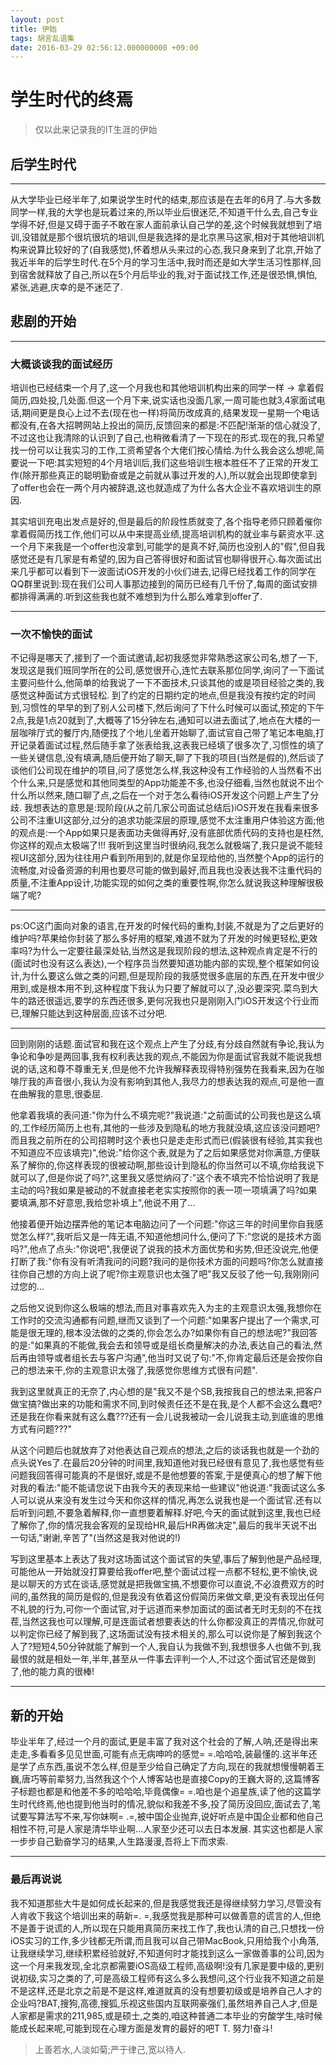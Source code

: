 ```yaml
---
layout: post
title: 伊始
tags: 胡言乱语集
date: 2016-03-29 02:56:12.000000000 +09:00
---
```


# 学生时代的终焉
> 仅以此来记录我的IT生涯的伊始
 
## 后学生时代
- - -
从大学毕业已经半年了,如果说学生时代的结束,那应该是在去年的6月了.与大多数同学一样,我的大学也是玩着过来的,所以毕业后很迷茫,不知道干什么去,自己专业学得不好,但是又碍于面子不敢在家人面前承认自己学的差,这个时候我就想到了培训,没错就是那个很坑很坑的培训,但是我选择的是北京黑马这家,相对于其他培训机构来说算比较好的了(自我感觉),怀着想从头来过的心态,我只身来到了北京,开始了我近半年的后学生时代.在5个月的学习生活中,我时而还是如大学生活习性那样,回到宿舍就释放了自己,所以在5个月后毕业的我,对于面试找工作,还是很恐惧,惧怕,紧张,逃避,庆幸的是不迷茫了.

## 悲剧的开始
- - -
### 大概谈谈我的面试经历 

培训也已经结束一个月了,这一个月我也和其他培训机构出来的同学一样 -> 拿着假简历,四处投,几处面.但这一个月下来,说实话也没面几家,一周可能也就3,4家面试电话,期间更是良心上过不去(现在也一样)将简历改成真的,结果发现一星期一个电话都没有,在各大招聘网站上投出的简历,反馈回来的都是:不匹配!渐渐的信心就没了,不过这也让我清除的认识到了自己,也稍微看清了一下现在的形式.现在的我,只希望找一份可以让我实习的工作,工资希望各个大佬们按心情给.为什么我会这么想呢,简要说一下吧:其实短短的4个月培训后,我们这些培训生根本胜任不了正常的开发工作(除开那些真正的聪明勤奋或是之前就从事过开发的人),所以就会出现即使拿到了offer也会在一两个月内被辞退,这也就造成了为什么各大企业不喜欢培训生的原因.

其实培训充电出发点是好的,但是最后的阶段性质就变了,各个指导老师只顾着催你拿着假简历找工作,他们可以从中来提高业绩,提高培训机构的就业率与薪资水平.这一个月下来我是一个offer也没拿到,可能学的是真不好,简历也没别人的"假",但自我感觉还是有几家是有希望的,因为自己答得很好和面试官也聊得很开心.每次面试出来几乎都可以看到下一波面试iOS开发的小伙们进去,记得已经找着工作的同学在QQ群里说到:现在我们公司人事那边接到的简历已经有几千份了,每周的面试安排都排得满满的.听到这些我也就不难想到为什么那么难拿到offer了.
- - -
### 一次不愉快的面试
  不记得是哪天了,接到了一个面试邀请,起初我感觉非常熟悉这家公司名,想了一下,发现这是我们班同学所在的公司,感觉很开心,连忙去联系那位同学,询问了一下面试主要问些什么,他简单的给我说了一下不面技术,只谈其他的或是项目经验之类的,我感觉这种面试方式很轻松.
  到了约定的日期约定的地点,但是我没有按约定的时间到,习惯性的早早的到了别人公司楼下,然后询问了下什么时候可以面试,预定的下午2点,我是1点20就到了,大概等了15分钟左右,通知可以进去面试了,地点在大楼的一层咖啡厅式的餐厅内,随便找了个地儿坐着开始聊了,面试官自己带了笔记本电脑,打开记录着面试过程,然后随手拿了张表给我,这表我已经填了很多次了,习惯性的填了一些关键信息,没有填满,随后便开始了聊天,聊了下我的项目(当然是假的),然后谈了谈他们公司现在维护的项目,问了感觉怎么样,我这种没有工作经验的人当然看不出个什么来,只是感觉和其他同类型的App功能差不多,也没仔细看,当然也就说不出个什么所以然来,随口聊了点,之后在一个对于怎么看待iOS开发这个问题上产生了分歧.
  我想表达的意思是:现阶段(从之前几家公司面试总结后)iOS开发在我看来很多公司不注重UI这部分,过分的追求功能深层的原理,感觉不太注重用户体验这方面;他的观点是:一个App如果只是表面功夫做得再好,没有底部优质代码的支持也是枉然,你这样的观点太极端了!!!
  我听到这里当时很纳闷,我怎么就极端了,我只是说不能轻视UI这部分,因为往往用户看到所用到的,就是你呈现给他的,当然整个App的运行的流畅度,对设备资源的利用也要尽可能的做到最好,而且我也没表达我不注重代码的质量,不注重App设计,功能实现的如何之类的重要性啊,你怎么就说我这种理解很极端了呢?
- - - - - - - 
  ps:OC这门面向对象的语言,在开发的时候代码的重构,封装,不就是为了之后更好的维护吗?苹果给你封装了那么多好用的框架,难道不就为了开发的时候更轻松,更效率吗?为什么一定要往最深处钻,当然这是我现阶段的想法,这种观点肯定是不行的(面试时也没有这么表达),一个程序员当然要知道功能内部的实现,整个框架如何设计,为什么要这么做之类的问题,但是现阶段的我感觉很多底层的东西,在开发中很少用到,或是根本用不到,这种程度下我认为只要了解就可以了,没必要深究.菜鸟到大牛的路还很遥远,要学的东西还很多,更何况我也只是刚刚入门iOS开发这个行业而已,理解只能达到这种层面,应该不过分吧.
- - - - - - - 
  回到刚刚的话题.面试官和我在这个观点上产生了分歧,有分歧自然就有争论,我认为争论和争吵是两回事,我有权利表达我的观点,不能因为你是面试官我就不能说我想说的话,这和尊不尊重无关,但是他不允许我解释表现得特别强势在我看来,因为在咖啡厅我的声音很小,我认为没有影响到其他人,我尽力的想表达我的观点,可是他一直在曲解我的意思,很委屈.
  
  他拿着我填的表问道:"你为什么不填完呢?"我说道:"之前面试的公司我也是这么填的,工作经历简历上也有,其他的一些涉及到隐私的地方我就没填,这应该没问题吧?而且我之前所在的公司招聘时这个表也只是走走形式而已(假装很有经验,其实我也不知道应不应该填完)",他说:"给你这个表,就是为了之后如果感觉对你满意,方便联系了解你的,你这样表现的很被动啊,那些设计到隐私的你当然可以不填,你给我说下就可以了,但是你说了吗?",这里我又感觉纳闷了:"这个表不填完不恰恰说明了我是主动的吗?我如果是被动的不就直接老老实实按照你的表一项一项填满了吗?如果要填满,那不好意思,我给您补填上",他说不用了...
  
  他接着便开始边摆弄他的笔记本电脑边问了一个问题:"你这三年的时间里你自我感觉怎么样?",我听后又是一阵无语,不知道他想问什么,便问了下:"您说的是技术方面吗?",他点了点头:"你说吧",我便说了说我的技术方面优势和劣势,但还没说完,他便打断了我:"你有没有听清我问的问题?我问的是你技术方面的问题吗?你怎么就直接往你自己想的方向上说了呢?你主观意识也太强了吧"我又反驳了他一句,我刚刚问过您的...
  
  之后他又说到你这么极端的想法,而且对事喜欢先入为主的主观意识太强,我想你在工作时的交流沟通都有问题,继而又谈到了一个问题:"如果客户提出了一个需求,可能是很无理的,根本没法做的之类的,你会怎么办?如果你有自己的想法呢?"我回答的是:"如果真的不能做,我会去和领导或是组长商量解决的办法,表达自己的看法,然后再由领导或者组长去与客户沟通",他当时又说了句:"不,你肯定最后还是会按你自己的想法来干,你的主观意识太强了,我感觉你思维方式很有问题".
  
  我到这里就真正的无奈了,内心想的是"我又不是个SB,我按我自己的想法来,把客户做宝搞?做出来的功能和需求不同,到时候责任还不是在我,是个人都不会这么蠢吧?还是我在你看来就有这么蠢???还有一会儿说我被动一会儿说我主动,到底谁的思维方式有问题???"
  
  从这个问题后也就放弃了对他表达自己观点的想法,之后的谈话我也就是一个劲的点头说Yes了.在最后20分钟的时间里,我知道他对我已经很有意见了,我也感觉有些问题我回答得可能真的不是很好,或是不是他想要的答案,于是便真心的想了解下他对我的看法:"能不能请您说下由我今天的表现来给一些建议"他说道:"我面试这么多人可以说从来没有发生过今天和你这样的情况,再怎么说我也是一个面试官.还有以后听到问题,不要急着解释,你一直想要着解释.好吧,今天的面试就到这里,我也已经了解你了,你的情况我会客观的呈现给HR,最后HR再做决定",最后的我半天说不出一句话,"谢谢,辛苦了"(当然这是我对他说的!)
  
  写到这里基本上表达了我对这场面试这个面试官的失望,事后了解到他是产品经理,可能他从一开始就没打算要给我offer吧,整个面试过程一点都不轻松,更不愉快,说是以聊天的方式在谈话,感觉就是把我做宝搞,不想要你可以直说,不必浪费双方的时间的,虽然我的简历是假的,但是我没有依着这份假简历来做文章,更没有表现出任何不礼貌的行为,可你一个面试官,对于远道而来参加面试的面试者无时无刻的不在找茬,当然这我也可以理解,可是连面试者想要表达的什么你都没真正的弄情况,你就可以判定你已经了解到我了,这场面试没有技术相关的,那么可以说你是了解到我这个人了?短短4,50分钟就能了解到一个人,我自认为我做不到,我想很多人也做不到,我最恨的就是相处一年,半年,甚至从一件事去评判一个人,不过这个面试官还是做到了,他的能力真的很棒!
- - - - - - - 
## 新的开始
  毕业半年了,经过一个月的面试,更是丰富了我对这个社会的了解,人呐,还是得出来走走,多看看多见见世面,可能有点无病呻吟的感觉= =.哈哈哈,装最懂的.这半年还是学了点东西,虽说不怎么样,但是至少给自己确定了方向,现在的我就想慢慢朝着王巍,唐巧等前辈努力,当然我这个个人博客站也是直接Copy的王巍大哥的,这篇博客子标题也都是和他差不多的哈哈哈,毕竟偶像= =.咱也是个追星族,读了他的这篇学生时代终焉,他也提到他当时的情况,貌似和我差不多,投了简历没回应,面试去了,笔试要写算法写不来,写你妹啊= .=,被中国企业抛弃,说好听点是中国企业都和他自己相性不符,可是人家是清华毕业啊...人家至少还可以去日本发展.
  其实这也都是人家一步步自己勤奋学习的结果,人生路漫漫,吾将上下而求索.
- - - - - - - 
### 最后再说说
  我不知道那些大牛是如何成长起来的,但是我感觉我还是得继续努力学习,尽管没有人肯收下我这个培训出来的萌新=. =,我感觉我是那种可以做善意的谎言的人,但绝不是善于说谎的人,所以现在只能用真简历来找工作了,我也认清的自己,只想找一份iOS实习的工作,多少钱都无所谓,而且我可以自己带MacBook,只用给我个小角落,让我继续学习,继续积累经验就好,不知道何时才能找到这么一家做善事的公司,因为这一个月来我发现,全北京都需要iOS高级工程师,高级啊!没有几家是要中级的,更别说初级,实习之类的了,可是高级工程师有这么多么我想问,这个行业我不知道之前是不是这样,还是北京之前是不是这样,难道就真的没有想要初级或是培养自己人才的企业吗?BAT,搜狗,高德,搜狐,乐视这些国内互联网豪强们,虽然培养自己人才,但是人家都是需求的211,985,或是硕士,之类的,咱这种普通二本毕业的穷酸学生,啥时候能成长起来呢,可能到现在心理方面是发育的最好的吧T T.
  努力!奋斗!

> 上善若水,人淡如菊;严于律己,宽以待人.
